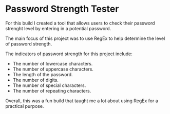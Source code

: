 # Password Strength Tester 

For this build I created a tool that allows users to check their password strenght level by entering in a potential password. 

The main focus of this project was to use RegEx to help determine the level of password strength.  

The indicators of password strength for this project include:
* The number of lowercase characters.  
* The number of uppercase characters.  
* The length of the password.  
* The number of digits.  
* The number of special characters.  
* The number of repeating characters.  

Overall, this was a fun build that taught me a lot about using RegEx for a practical purpose.  
